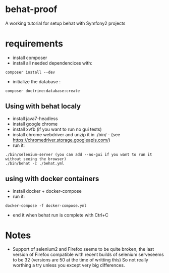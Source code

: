 behat-proof
===========

A working tutorial for setup behat with Symfony2 projects

# requirements

* install composer
* install all needed dependencices with: 

```shell
composer install --dev
```

* initialize the database :

```shell
composer doctrine:database:create
```

## Using with behat localy

* install java7-headless
* install google chrome
* install xvfb (if you want to run no gui tests)
* install chrome webdriver and unzip it in ./bin/ - (see https://chromedriver.storage.googleapis.com/)
* run it:

```shell
./bin/selenium-server (you can add --no-gui if you want to run it without seeing the browser)
./bin/behat -c ./behat.yml
```

## using with docker containers

* install docker + docker-compose
* run it:

```shell
docker-compose -f docker-compose.yml
```

* end it when behat run is complete with Ctrl+C

# Notes

* Support of selenium2 and Firefox seems to be quite broken, the last version of Firefox compatible with recent builds of selenium serveseems to be 32 (versions are 50 at the time of writting this)
  So not really worthing a try unless you except very big differences.


